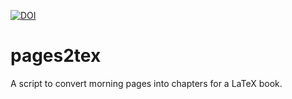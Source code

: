 [![DOI](https://zenodo.org/badge/737587578.svg)](https://zenodo.org/doi/10.5281/zenodo.10514473)

# pages2tex
A script to convert morning pages into chapters for a LaTeX book.
